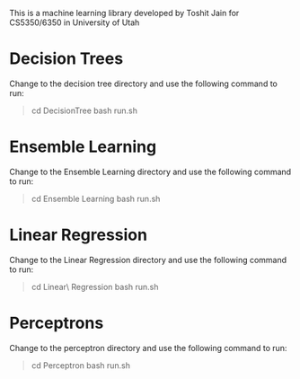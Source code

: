 This is a machine learning library developed by Toshit Jain for CS5350/6350 in University of Utah

# Decision Trees
Change to the decision tree directory and use the following command to run:
> cd DecisionTree
> bash run.sh
# Ensemble Learning
Change to the Ensemble Learning directory and use the following command to run:
> cd Ensemble Learning
> bash run.sh
# Linear Regression
Change to the Linear Regression directory and use the following command to run:
> cd Linear\ Regression
> bash run.sh
# Perceptrons
Change to the perceptron directory and use the following command to run:
> cd Perceptron
> bash run.sh